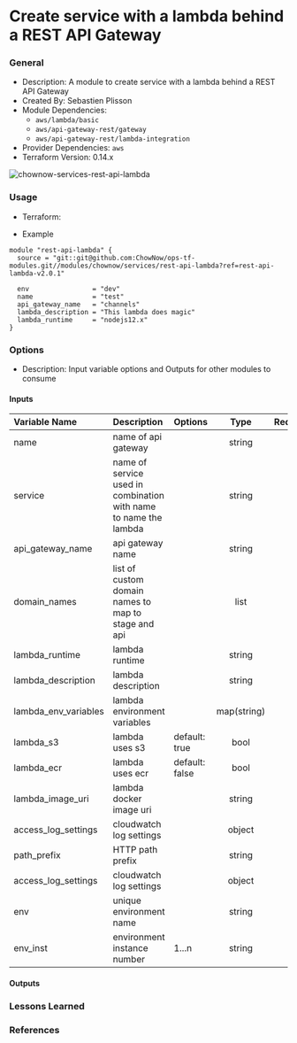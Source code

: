 # Create service with a lambda behind a REST API Gateway

### General

* Description: A module to create service with a lambda behind a REST API Gateway
* Created By: Sebastien Plisson
* Module Dependencies:
  * `aws/lambda/basic`
  * `aws/api-gateway-rest/gateway`
  * `aws/api-gateway-rest/lambda-integration` 
* Provider Dependencies: `aws`
* Terraform Version: 0.14.x

![chownow-services-rest-api-lambda](https://github.com/ChowNow/ops-tf-modules/workflows/chownow-services-rest-api-lambda/badge.svg)

### Usage

* Terraform:

* Example
```hcl
module "rest-api-lambda" {
  source = "git::git@github.com:ChowNow/ops-tf-modules.git//modules/chownow/services/rest-api-lambda?ref=rest-api-lambda-v2.0.1"

  env                = "dev"
  name               = "test"
  api_gateway_name   = "channels"
  lambda_description = "This lambda does magic"
  lambda_runtime     = "nodejs12.x"
}
```

### Options

* Description: Input variable options and Outputs for other modules to consume

#### Inputs

| Variable Name        | Description                                                      | Options        |    Type     | Required? | Notes |
| :------------------- | :--------------------------------------------------------------- | :------------- | :---------: | :-------: | :---- |
| name                 | name of api gateway                                              |                |   string    |    Yes    |       |
| service              | name of service used in combination with name to name the lambda |                |   string    |    Yes    |       |
| api_gateway_name     | api gateway name                                                 |                |   string    |    Yes    |       |
| domain_names         | list of custom domain names to map to stage and api              |                |    list     |    No     |       |
| lambda_runtime       | lambda runtime                                                   |                |   string    |    Yes    |       |
| lambda_description   | lambda description                                               |                |   string    |    No     |       |
| lambda_env_variables | lambda environment variables                                     |                | map(string) |    No     |       |
| lambda_s3            | lambda uses s3                                                   | default: true  |    bool     |    No     | N/A   |
| lambda_ecr           | lambda uses ecr                                                  | default: false |    bool     |    No     | N/A   |
| lambda_image_uri     | lambda docker image uri                                          |                |   string    |    No     | N/A   |
| access_log_settings  | cloudwatch log settings                                          |                |   object    |    No     | N/A   |
| path_prefix          | HTTP path prefix                                                 |                |   string    |    Yes    | ""    |
| access_log_settings  | cloudwatch log settings                                          |                |   object    |    No     | N/A   |
| env                  | unique environment       name                                    |                |   string    |    Yes    | N/A   |
| env_inst             | environment instance number                                      | 1...n          |   string    |    No     | N/A   |


#### Outputs

### Lessons Learned

### References
